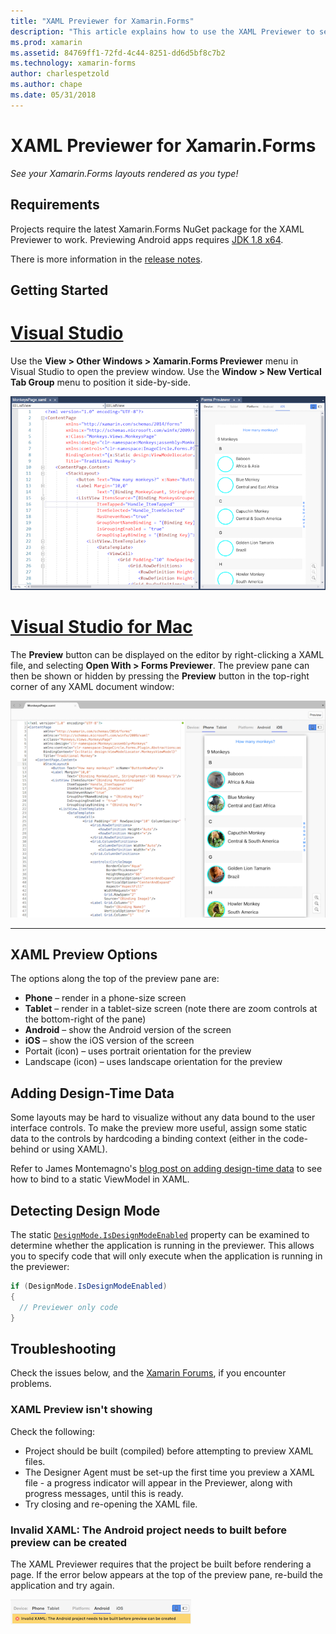 ```yaml
---
title: "XAML Previewer for Xamarin.Forms"
description: "This article explains how to use the XAML Previewer to see your Xamarin.Forms layouts rendered as you type. The XAML Previewer is available in both Visual Studio 2017 and Visual Studio for Mac."
ms.prod: xamarin
ms.assetid: 84769ff1-72fd-4c44-8251-dd6d5bf8c7b2
ms.technology: xamarin-forms
author: charlespetzold
ms.author: chape
ms.date: 05/31/2018
---
```


# XAML Previewer for Xamarin.Forms

_See your Xamarin.Forms layouts rendered as you type!_

## Requirements

Projects require the latest Xamarin.Forms NuGet package for the XAML Previewer to work. Previewing Android apps requires [JDK 1.8 x64](http://www.oracle.com/technetwork/java/javase/downloads/jdk8-downloads-2133151.html).

There is more information in the [release notes](https://developer.xamarin.com/releases/studio/xamarin.studio_6.2/xamarin.studio_6.2/#Xamarin_Forms_Previewer).

## Getting Started

# [Visual Studio](#tab/vswin)

Use the **View > Other Windows > Xamarin.Forms Previewer** menu in Visual Studio
to open the preview window. Use the **Window > New Vertical Tab Group**
menu to position it side-by-side.

[![ListView control preview in Visual Studio](xaml-previewer-images/xamlp-list-vs-sml.png "Forms Previewer in Visual Studio")](xaml-previewer-images/xamlp-list-vs.png#lightbox "Forms Previewer in Visual Studio")

# [Visual Studio for Mac](#tab/vsmac)

The **Preview** button can be displayed on the editor by right-clicking a XAML file, and selecting **Open With > Forms Previewer**. The preview pane can then be shown or hidden by pressing the **Preview** button in the top-right corner of any XAML document window:

[![ListView control preview in Visual Studio for Mac](xaml-previewer-images/xamlp-list-sml.png "Forms Previewer in Visual Studio for Mac")](xaml-previewer-images/xamlp-list.png#lightbox "Forms Previewer in Visual Studio for Mac")

-----

## XAML Preview Options

The options along the top of the preview pane are:

* **Phone** – render in a phone-size screen
* **Tablet** – render in a tablet-size screen (note there are zoom controls at the bottom-right of the pane)
* **Android** – show the Android version of the screen
* **iOS** – show the iOS version of the screen
* Portait (icon) – uses portrait orientation for the preview
* Landscape (icon) – uses landscape orientation for the preview

## Adding Design-Time Data

Some layouts may be hard to visualize without any data bound to the user interface
controls. To make the preview more useful, assign some static data to the
controls by hardcoding a binding context (either in the code-behind or using XAML).

Refer to James Montemagno's [blog post on adding design-time data](http://motzcod.es/post/143702671962/xamarinforms-xaml-previewer-design-time-data)
to see how to bind to a static ViewModel in XAML.

## Detecting Design Mode

The static [`DesignMode.IsDesignModeEnabled`](xref:Xamarin.Forms.DesignMode.IsDesignModeEnabled) property can be examined to determine whether the application is running in the previewer. This allows you to specify code that will only execute when the application is running in the previewer:

```csharp
if (DesignMode.IsDesignModeEnabled)
{
  // Previewer only code  
}
```

## Troubleshooting

Check the issues below, and the [Xamarin Forums](https://forums.xamarin.com/categories/xamarin-forms),
if you encounter problems.

### XAML Preview isn't showing

Check the following:

* Project should be built (compiled) before attempting to preview XAML files.
* The Designer Agent must be set-up the first time you preview a XAML file - a progress indicator will appear in the Previewer, along with progress messages, until this is ready.
* Try closing and re-opening the XAML file.

### Invalid XAML: The Android project needs to built before preview can be created

The XAML Previewer requires that the project be built before rendering a page.
If the error below appears at the top of the preview pane, re-build the
application and try again.

![Error message: project must be built first](xaml-previewer-images/error-not-built-sml.png "Error message: Rebuild the project")
